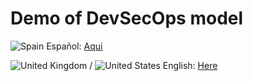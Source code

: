# Demo of DevSecOps model

![Spain](https://raw.githubusercontent.com/stevenrskelton/flag-icon/master/png/16/country-4x3/es.png "Spain") Español: [Aqui](docs/README_ES.md)

![United Kingdom](https://raw.githubusercontent.com/stevenrskelton/flag-icon/master/png/16/country-4x3/gb.png "United Kingdom") / ![United States](https://raw.githubusercontent.com/stevenrskelton/flag-icon/master/png/16/country-4x3/us.png "United States") English: [Here](docs/README_EN.md)

